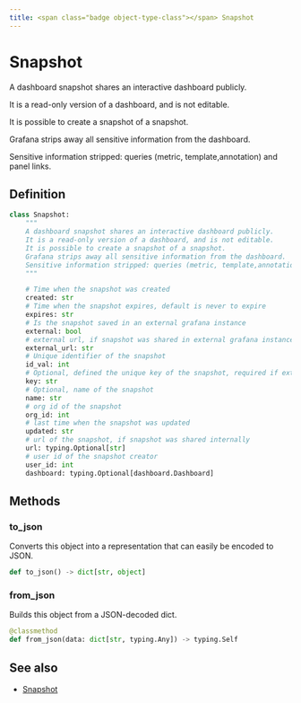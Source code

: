 ```yaml
---
title: <span class="badge object-type-class"></span> Snapshot
---
```

# <span class="badge object-type-class"></span> Snapshot

A dashboard snapshot shares an interactive dashboard publicly.

It is a read-only version of a dashboard, and is not editable.

It is possible to create a snapshot of a snapshot.

Grafana strips away all sensitive information from the dashboard.

Sensitive information stripped: queries (metric, template,annotation) and panel links.

## Definition

```python
class Snapshot:
    """
    A dashboard snapshot shares an interactive dashboard publicly.
    It is a read-only version of a dashboard, and is not editable.
    It is possible to create a snapshot of a snapshot.
    Grafana strips away all sensitive information from the dashboard.
    Sensitive information stripped: queries (metric, template,annotation) and panel links.
    """

    # Time when the snapshot was created
    created: str
    # Time when the snapshot expires, default is never to expire
    expires: str
    # Is the snapshot saved in an external grafana instance
    external: bool
    # external url, if snapshot was shared in external grafana instance
    external_url: str
    # Unique identifier of the snapshot
    id_val: int
    # Optional, defined the unique key of the snapshot, required if external is true
    key: str
    # Optional, name of the snapshot
    name: str
    # org id of the snapshot
    org_id: int
    # last time when the snapshot was updated
    updated: str
    # url of the snapshot, if snapshot was shared internally
    url: typing.Optional[str]
    # user id of the snapshot creator
    user_id: int
    dashboard: typing.Optional[dashboard.Dashboard]
```
## Methods

### <span class="badge object-method"></span> to_json

Converts this object into a representation that can easily be encoded to JSON.

```python
def to_json() -> dict[str, object]
```

### <span class="badge object-method"></span> from_json

Builds this object from a JSON-decoded dict.

```python
@classmethod
def from_json(data: dict[str, typing.Any]) -> typing.Self
```

## See also

 * <span class="badge builder"></span> [Snapshot](./builder-Snapshot.md)
